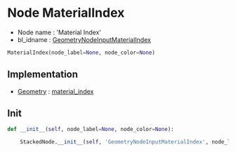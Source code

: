 # Node MaterialIndex

- Node name : 'Material Index'
- bl_idname : [GeometryNodeInputMaterialIndex](https://docs.blender.org/api/current/bpy.types.GeometryNodeInputMaterialIndex.html)


``` python
MaterialIndex(node_label=None, node_color=None)
```
## Implementation

- [Geometry](/docs/GeoNodes/Geometry.md) : [material_index](/docs/GeoNodes/Geometry.md#material_index)

## Init

``` python
def __init__(self, node_label=None, node_color=None):

    StackedNode.__init__(self, 'GeometryNodeInputMaterialIndex', node_label=node_label, node_color=node_color)
```
